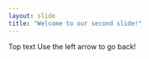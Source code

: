 ```yaml
---
layout: slide
title: "Welcome to our second slide!"
---
```

Top text
Use the left arrow to go back!
